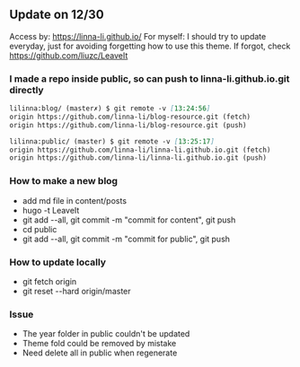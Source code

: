 ## Update on 12/30

Access by: https://linna-li.github.io/
For myself: I should try to update everyday, just for avoiding forgetting how to use this theme. If forgot, check https://github.com/liuzc/LeaveIt

### I made a repo inside public, so can push to linna-li.github.io.git directly

```md
lilinna:blog/ (master✗) $ git remote -v [13:24:56]
origin https://github.com/linna-li/blog-resource.git (fetch)
origin https://github.com/linna-li/blog-resource.git (push)

lilinna:public/ (master) $ git remote -v [13:25:17]
origin https://github.com/linna-li/linna-li.github.io.git (fetch)
origin https://github.com/linna-li/linna-li.github.io.git (push)
```

### How to make a new blog

- add md file in content/posts
- hugo -t LeaveIt
- git add --all, git commit -m "commit for content", git push
- cd public
- git add --all, git commit -m "commit for public", git push

### How to update locally

- git fetch origin
- git reset --hard origin/master

### Issue

- The year folder in public couldn't be updated
- Theme fold could be removed by mistake
- Need delete all in public when regenerate
